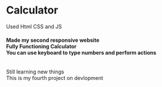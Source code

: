 ﻿# Calculator
Used Html CSS and JS
<br>
<h4>Made my second responsive website<br>
  Fully Functioning Calculator 
  <br>
  You can use keyboard to type numbers and perform actions
</h4>
<br>
Still learning new things 
<br>
This is my fourth project on devlopment
